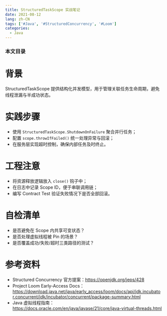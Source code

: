 ```yaml
---
title: StructuredTaskScope 实战笔记
date: 2021-08-12
lang: zh-CN
tags: ['#Java', '#StructuredConcurrency', '#Loom']
categories:
  - Java
---
```


### 本文目录
<!-- toc -->

# 背景
StructuredTaskScope 提供结构化并发模型，用于管理关联任务生命周期，避免线程泄漏与半成功状态。

# 实践步骤
- 使用 `StructuredTaskScope.ShutdownOnFailure` 聚合并行任务；
- 配置 `scope.throwIfFailed()` 统一处理异常与回滚；
- 在服务层实现超时控制，确保内部任务及时终止。

# 工程注意
- 将资源释放逻辑放入 `close()` 钩子中；
- 在日志中记录 Scope ID，便于串联调用链；
- 编写 Contract Test 验证失败情况下是否全部回滚。

# 自检清单
- 是否避免在 Scope 内共享可变状态？
- 是否处理虚拟线程被 Pin 的场景？
- 是否覆盖成功/失败/超时三类路径的测试？

# 参考资料
- Structured Concurrency 官方提案：https://openjdk.org/jeps/428
- Project Loom Early-Access Docs：https://download.java.net/java/early_access/loom/docs/api/jdk.incubator.concurrent/jdk/incubator/concurrent/package-summary.html
- Java 虚拟线程指南：https://docs.oracle.com/en/java/javase/21/core/java-virtual-threads.html
